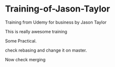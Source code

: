 # Training-of-Jason-Taylor
Training from Udemy for business by Jason Taylor

This is really awesome training

Some Practical.

check rebasing and change it on master.


Now check merging
